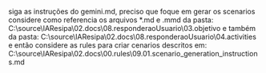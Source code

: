 siga as instruções do gemini.md, preciso que foque em gerar os scenarios
considere como referencia os arquivos *.md e .mmd da pasta: C:\source\IAResipa\02.docs\08.responderaoUsuario\03.objetivo
e também da pasta: C:\source\IAResipa\02.docs\08.responderaoUsuario\04.activities
e então considere as rules para criar cenarios descritos em: C:\source\IAResipa\02.docs\00.rules\09.01.scenario_generation_instructions.md